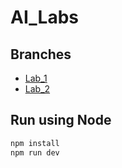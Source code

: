 # AI_Labs

## Branches

* [Lab_1](https://github.com/AbdelrahmanEmbaby/AI_Labs/tree/lab1)
* [Lab_2](https://github.com/AbdelrahmanEmbaby/AI_Labs/tree/lab2)

## Run using Node

```bash
npm install
npm run dev
```
